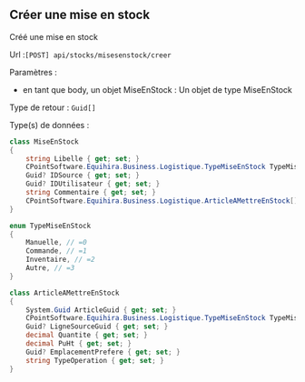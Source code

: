 ## <span id='creermiseenstock'>Créer une mise en stock</span>

Créé une mise en stock

Url :`[POST] api/stocks/misesenstock/creer`

Paramètres : 

- en tant que body, un objet MiseEnStock : Un objet de type MiseEnStock

Type de retour : `Guid[]`

Type(s) de données :

```csharp
class MiseEnStock
{
	string Libelle { get; set; }
	CPointSoftware.Equihira.Business.Logistique.TypeMiseEnStock TypeMiseEnStock { get; set; }
	Guid? IDSource { get; set; }
	Guid? IDUtilisateur { get; set; }
	string Commentaire { get; set; }
	CPointSoftware.Equihira.Business.Logistique.ArticleAMettreEnStock[] Articles { get; set; }
}

enum TypeMiseEnStock
{
	Manuelle, // =0
	Commande, // =1
	Inventaire, // =2
	Autre, // =3
}

class ArticleAMettreEnStock
{
	System.Guid ArticleGuid { get; set; }
	CPointSoftware.Equihira.Business.Logistique.TypeMiseEnStock TypeMiseEnStock { get; set; }
	Guid? LigneSourceGuid { get; set; }
	decimal Quantite { get; set; }
	decimal PuHt { get; set; }
	Guid? EmplacementPrefere { get; set; }
	string TypeOperation { get; set; }
}

```

